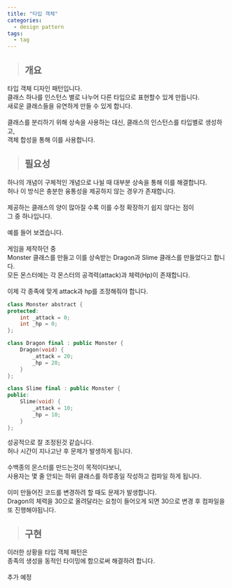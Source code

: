 ```yaml
---
title: "타입 객체"
categories:
  - design pattern
tags:
  - tag
---
```

> ## 개요

타입 객체 디자인 패턴입니다.<br>
클래스 하나를 인스턴스 별로 나누어 다른 타입으로 표현할수 있게 만듭니다.<br>
새로운 클래스들을 유연하게 만들 수 있게 합니다.<br>
<br>
클래스를 분리하기 위해 상속을 사용하는 대신, 클래스의 인스턴스를 타입별로 생성하고,<br>
객체 합성을 통해 이를 사용합니다.
> ## 필요성

하나의 개념이 구체적인 개념으로 나뉠 때 대부분 상속을 통해 이를 해결합니다.<br>
허나 이 방식은 충분한 융통성을 제공하지 않는 경우가 존재합니다.<br>
<br>
제공하는 클래스의 양이 많아질 수록 이를 수정 확장하기 쉽지 않다는 점이<br>
그 중 하나입니다.<br>
<br>
예를 들어 보겠습니다.<br>
<br>
게임을 제작하던 중<br>
Monster 클래스를 만들고 이를 상속받는 Dragon과 Slime 클래스를 만들었다고 합니다.<br>
모든 몬스터에는 각 몬스터의 공격력(attack)과 체력(Hp)이 존재합니다.<br>
<br>
이제 각 종족에 맞게 attack과 hp를 조정해줘야 합니다.
```cpp
class Monster abstract {
protected:
	int _attack = 0;
	int _hp = 0;
};
```
```cpp
class Dragon final : public Monster {
	Dragon(void) {
		_attack = 20;
		_hp = 20;
	}
};
```
```cpp
class Slime final : public Monster {
public:
	Slime(void) {
		_attack = 10;
		_hp = 10;
	}
};
```
성공적으로 잘 조정된것 같습니다.<br>
허나 시간이 지나고난 후 문제가 발생하게 됩니다.<br>
<br>
수백종의 몬스터를 만드는것이 목적이다보니,<br>
사용자는 몇 줄 안되는 하위 클래스를 하루종일 작성하고 컴파일 하게 됩니다.<br>
<br>
이미 만들어진 코드를 변경하려 할 때도 문제가 발생합니다.<br>
Dragon의 체력을 30으로 올려달라는 요청이 들어오게 되면 30으로 변경 후 컴파일을 또 진행해야됩니다.
> ## 구현

이러한 상황을 타입 객체 패턴은<br>
종족의 생성을 동적인 타이밍에 함으로써 해결하려 합니다.<br>
<br>
추가 예정

